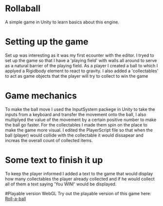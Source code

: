 # Rollaball
A simple game in Unity to learn basics about this engine.

# Setting up the game
Set up was interesting as it was my first ecounter with the editor. I tryed to set up the game so that I have a 'playing field' with walls all around to serve as a natural barrier of the playing field. As a player I created a ball to which I applyed a Rigidbody element to react to gravity. I also added a 'collectables' to act as game objects that the player will try to collect to win the game

# Game mechanics
To make the ball move I used the InputSystem packege in Unity to take the inputs from a keyboard and transfer the movement onto the ball, I also multiplyed the value of the movement by a certain positive number to make the ball go faster. For the collectables I made them spin on the place to make the game more visual. I edited the PlayerScript file so that when the ball (player) would collide with the collectable it would dissapear and increas the overall count of collected items.

# Some text to finish it up
To keep the player informed I added a text to the game that would display how many collectables the player already collected and if he would collect all of them a text saying 'You WIN!' would be displayed.

#Playable version WebGL
Try out the playable version of this game here: [Roll-a-ball]([http://www.example.com](https://simonfrayer.github.io/Rollaball/)https://simonfrayer.github.io/Rollaball/)
